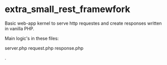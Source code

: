 extra_small_rest_framewfork
==========================
Basic web-app kernel to serve http requestes and create responses written in vanilla PHP.

Main logic's in these files:

server.php
request.php
response.php

.

